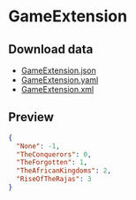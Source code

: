 # GameExtension

## Download data

- [GameExtension.json](./GameExtension.json)
- [GameExtension.yaml](./GameExtension.yaml)
- [GameExtension.xml](./GameExtension.xml)

## Preview

```json
{
  "None": -1,
  "TheConquerors": 0,
  "TheForgotten": 1,
  "TheAfricanKingdoms": 2,
  "RiseOfTheRajas": 3
}

```
